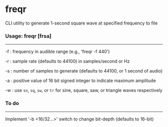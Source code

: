 # freqr
CLI utility to generate 1-second square wave at specified frequency to file

### Usage: freqr [frsa]
________________________
-f : frequency in audible range (e.g., 'freqr -f 440')

-r : sample rate (defaults to 44100) in samples/second or Hz

-s : number of samples to generate (defaults to 44100, or 1 second of audio)

-a : positive value of 16 bit signed integer to indicate maximum amplitude

-w : use `sn`, `sq`, `sw`, or `tr` for sine, square, saw, or triangle waves respectively



### To do
________________________
Implement '-b <16/32...>' switch to change bit-depth (defaults to 16-bit)

